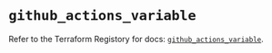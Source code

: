 # `github_actions_variable`

Refer to the Terraform Registory for docs: [`github_actions_variable`](https://www.terraform.io/docs/providers/github/r/actions_variable).
